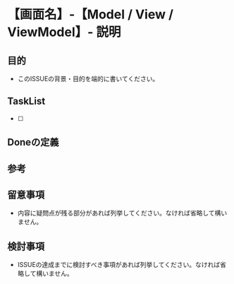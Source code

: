 # 【画面名】-【Model / View / ViewModel】- 説明

## 目的
- このISSUEの背景・目的を端的に書いてください。

## TaskList
+ [ ] 

## Doneの定義

## 参考

## 留意事項
- 内容に疑問点が残る部分があれば列挙してください。なければ省略して構いません。

## 検討事項
- ISSUEの達成までに検討すべき事項があれば列挙してください。なければ省略して構いません。 
